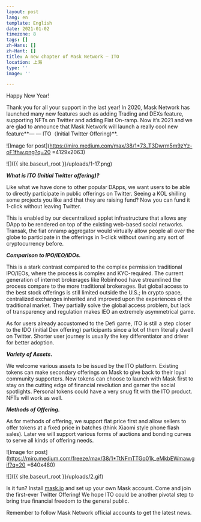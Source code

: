 ```yaml
---
layout: post
lang: en
template: English
date: 2021-01-02
timezone: 8
tags: []
zh-Hans: []
zh-Hant: []
title: A new chapter of Mask Network — ITO
location: 上海
type: ''
image: ''

---
```

Happy New Year!

Thank you for all your support in the last year! In 2020, Mask Network has launched many new features such as adding Trading and DEXs feature, supporting NFTs on Twitter and adding Fiat On-ramp. Now it’s 2021 and we are glad to announce that Mask Network will launch a really cool new feature**— — ITO（Initial Twitter Offering)**.

!\[Image for post\](https://miro.medium.com/max/38/1*73_T3Dwrm5m9zYz-oF1fhw.png?q=20 =4129x2063)

![]({{ site.baseurl_root }}/uploads/1-17.png)

**_What is ITO (Initial Twitter offering)?_**

Like what we have done to other popular DApps, we want users to be able to directly participate in public offerings on Twitter. Seeing a KOL shilling some projects you like and that they are raising fund? Now you can fund it 1-click without leaving Twitter.

This is enabled by our decentralized applet infrastructure that allows any DApp to be rendered on top of the existing web-based social networks. Transak, the fiat onramp aggregator would virtually allow people all over the globe to participate in the offerings in 1-click without owning any sort of cryptocurrency before.

**_Comparison to IPO/IEO/IDOs._**

This is a stark contrast compared to the complex permission traditional IPO/IEOs, where the process is complex and KYC-required. The current generation of internet brokerages like Robinhood have streamlined the process compare to the more traditional brokerages. But global access to the best stock offerings is still limited outside the U.S.; In crypto space, centralized exchanges inherited and improved upon the experiences of the traditional market. They partially solve the global access problem, but lack of transparency and regulation makes IEO an extremely asymmetrical game.

As for users already accustomed to the Defi game, ITO is still a step closer to the IDO (initial Dex offering) participants since a lot of them literally dwell on Twitter. Shorter user journey is usually the key differentiator and driver for better adoption.

**_Variety of Assets._**

We welcome various assets to be issued by the ITO platform. Existing tokens can make secondary offerings on Mask to give back to their loyal community supporters. New tokens can choose to launch with Mask first to stay on the cutting edge of financial revolution and garner the social spotlights. Personal tokens could have a very snug fit with the ITO product. NFTs will work as well.

**_Methods of Offering._**

As for methods of offering, we support flat price first and allow sellers to offer tokens at a fixed price in batches (think Xiaomi style phone flash sales). Later we will support various forms of auctions and bonding curves to serve all kinds of offering needs.

!\[Image for post\](https://miro.medium.com/freeze/max/38/1*TtNFmTTGq01k_eMkbEWmaw.gif?q=20 =640x480)

![]({{ site.baseurl_root }}/uploads/2.gif)

Is it fun? Install [mask.io](http://mask.io/) and set up your own Mask account. Come and join the first-ever Twitter Offering! We hope ITO could be another pivotal step to bring true financial freedom to the general public.

Remember to follow Mask Network official accounts to get the latest news.